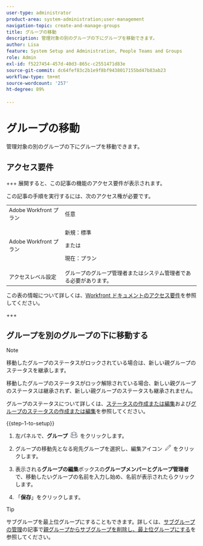 ```yaml
---
user-type: administrator
product-area: system-administration;user-management
navigation-topic: create-and-manage-groups
title: グループの移動
description: 管理対象の別のグループの下にグループを移動できます。
author: Lisa
feature: System Setup and Administration, People Teams and Groups
role: Admin
exl-id: f5227454-457d-40d3-865c-c2551471d83e
source-git-commit: dc64fef83c2b1e9f8bf9438017155bd47b83ab23
workflow-type: tm+mt
source-wordcount: '257'
ht-degree: 89%

---
```


# グループの移動

管理対象の別のグループの下にグループを移動できます。

## アクセス要件

+++ 展開すると、この記事の機能のアクセス要件が表示されます。

この記事の手順を実行するには、次のアクセス権が必要です。

<table style="table-layout:auto"> 
 <col> 
 <col> 
 <tbody> 
  <tr> 
   <td role="rowheader">Adobe Workfront プラン</td> 
   <td>任意</td> 
  </tr> 
  <tr> 
  <tr> 
   <td role="rowheader">Adobe Workfront プラン</td> 
   <td><p>新規：標準</p>
       <p>または</p>
       <p>現在：プラン</p></td>
  </tr> 
  </tr> 
  <tr> 
   <td role="rowheader">アクセスレベル設定</td> 
   <td>グループのグループ管理者またはシステム管理者である必要があります。</td>
  </tr> 
 </tbody> 
</table>

この表の情報について詳しくは、[Workfront ドキュメントのアクセス要件](/help/quicksilver/administration-and-setup/add-users/access-levels-and-object-permissions/access-level-requirements-in-documentation.md)を参照してください。

+++

## グループを別のグループの下に移動する

>[!NOTE]
>
>移動したグループのステータスがロックされている場合は、新しい親グループのステータスを継承します。
>
>移動したグループのステータスがロック解除されている場合、新しい親グループのステータスは継承されず、新しい親グループのステータスも継承されません。
>
>グループのステータスについて詳しくは、[ステータスの作成または編集](../../../administration-and-setup/customize-workfront/creating-custom-status-and-priority-labels/create-or-edit-a-status.md)および[グループのステータスの作成または編集](../../../administration-and-setup/manage-groups/manage-group-statuses/create-or-edit-a-group-status.md)を参照してください。

{{step-1-to-setup}}

1. 左パネルで、**グループ** ![](assets/groups-icon.png) をクリックします。

1. グループの移動先となる宛先グループを選択し、編集アイコン ![](assets/edit-icon.png) をクリックします。
1. 表示される&#x200B;**グループの編集**&#x200B;ボックスの&#x200B;**グループメンバーとグループ管理者**&#x200B;で、移動したいグループの名前を入力し始め、名前が表示されたらクリックします。
1. 「**保存**」をクリックします。

>[!TIP]
>
>サブグループを最上位グループにすることもできます。詳しくは、[サブグループの管理](../../../administration-and-setup/manage-groups/create-and-manage-subgroups/manage-subgroups.md)の記事で[親グループからサブグループを削除し、最上位グループにする](../../../administration-and-setup/manage-groups/create-and-manage-subgroups/manage-subgroups.md#make)を参照してください。
